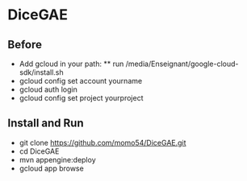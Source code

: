 # DiceGAE

## Before
*    Add gcloud in your path:
**       run /media/Enseignant/google-cloud-sdk/install.sh
*    gcloud config set account yourname
*    gcloud auth login
*    gcloud config set project yourproject

## Install and Run
* git clone https://github.com/momo54/DiceGAE.git
* cd DiceGAE
* mvn appengine:deploy
* gcloud app browse
